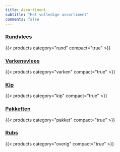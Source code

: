 ```yaml
---
title: Assortiment
subtitle: "Het volledige assortiment"
comments: false
---
```


### [Rundvlees](/page/rund)

{{< products category="rund" compact="true" >}}

### [Varkensvlees](/page/varken)

{{< products category="varken" compact="true" >}}

### [Kip](/page/kip)

{{< products category="kip" compact="true" >}}

### [Pakketten](/page/pakket)

{{< products category="pakket" compact="true" >}}

### [Rubs](/page/overig)

{{< products category="overig" compact="true" >}}
